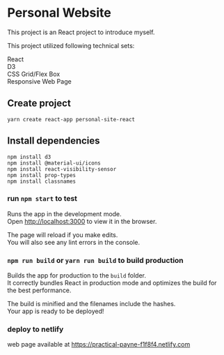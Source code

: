# Personal Website

This project is an React project to introduce myself.<br>

This project utilized following technical sets: <br>

React<br>
D3<br>
CSS Grid/Flex Box<br>
Responsive Web Page<br>

## Create project

`yarn create react-app personal-site-react`

## Install dependencies

`npm install d3`<br />
`npm install @material-ui/icons` <br/>
`npm install react-visibility-sensor`<br/>
`npm install prop-types`<br/>
`npm install classnames`

### run `npm start` to test

Runs the app in the development mode.<br>
Open [http://localhost:3000](http://localhost:3000) to view it in the browser.

The page will reload if you make edits.<br>
You will also see any lint errors in the console.

### `npm run build` or `yarn run build` to build production

Builds the app for production to the `build` folder.<br>
It correctly bundles React in production mode and optimizes the build for the best performance.

The build is minified and the filenames include the hashes.<br>
Your app is ready to be deployed!

### deploy to netlify

web page available at https://practical-payne-f1f8f4.netlify.com
